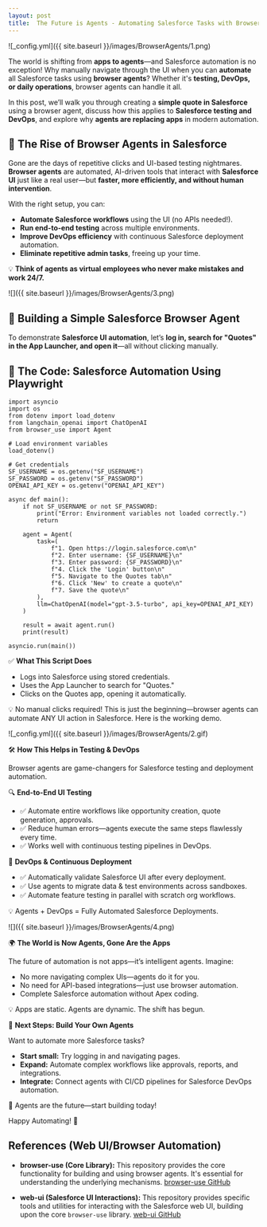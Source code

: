 ```yaml
---
layout: post
title:  The Future is Agents - Automating Salesforce Tasks with Browser UI
---
```

![_config.yml]({{ site.baseurl }}/images/BrowserAgents/1.png)


The world is shifting from **apps to agents**—and Salesforce automation is no exception! Why manually navigate through the UI when you can **automate** all Salesforce tasks using **browser agents**? Whether it's **testing, DevOps, or daily operations**, browser agents can handle it all.

In this post, we’ll walk you through creating a **simple quote in Salesforce** using a browser agent, discuss how this applies to **Salesforce testing and DevOps**, and explore why **agents are replacing apps** in modern automation.

## 🚀 The Rise of Browser Agents in Salesforce

Gone are the days of repetitive clicks and UI-based testing nightmares. **Browser agents** are automated, AI-driven tools that interact with **Salesforce UI** just like a real user—but **faster, more efficiently, and without human intervention**.

With the right setup, you can:
* **Automate Salesforce workflows** using the UI (no APIs needed!).
* **Run end-to-end testing** across multiple environments.
* **Improve DevOps efficiency** with continuous Salesforce deployment automation.
* **Eliminate repetitive admin tasks**, freeing up your time.

💡 **Think of agents as virtual employees who never make mistakes and work 24/7.**

![]({{ site.baseurl }}/images/BrowserAgents/3.png)

## 🔨 Building a Simple Salesforce Browser Agent

To demonstrate **Salesforce UI automation**, let’s **log in, search for "Quotes" in the App Launcher, and open it**—all without clicking manually.

## 📌 The Code: Salesforce Automation Using Playwright

```
import asyncio
import os
from dotenv import load_dotenv
from langchain_openai import ChatOpenAI
from browser_use import Agent

# Load environment variables
load_dotenv()

# Get credentials
SF_USERNAME = os.getenv("SF_USERNAME")
SF_PASSWORD = os.getenv("SF_PASSWORD")
OPENAI_API_KEY = os.getenv("OPENAI_API_KEY")

async def main():
    if not SF_USERNAME or not SF_PASSWORD:
        print("Error: Environment variables not loaded correctly.")
        return

    agent = Agent(
        task=(
            f"1. Open https://login.salesforce.com\n"
            f"2. Enter username: {SF_USERNAME}\n"
            f"3. Enter password: {SF_PASSWORD}\n"
            f"4. Click the 'Login' button\n"
            f"5. Navigate to the Quotes tab\n"
            f"6. Click 'New' to create a quote\n"
            f"7. Save the quote\n"
        ),
        llm=ChatOpenAI(model="gpt-3.5-turbo", api_key=OPENAI_API_KEY)
    )

    result = await agent.run()
    print(result)

asyncio.run(main())

```

✅ **What This Script Does**

* Logs into Salesforce using stored credentials.
* Uses the App Launcher to search for "Quotes."
* Clicks on the Quotes app, opening it automatically.

💡 No manual clicks required! This is just the beginning—browser agents can automate ANY UI action in Salesforce. Here is the working demo. 

![_config.yml]({{ site.baseurl }}/images/BrowserAgents/2.gif)


🛠️ **How This Helps in Testing & DevOps**

Browser agents are game-changers for Salesforce testing and deployment automation.

🔍 **End-to-End UI Testing**

* ✅ Automate entire workflows like opportunity creation, quote generation, approvals.
* ✅ Reduce human errors—agents execute the same steps flawlessly every time.
* ✅ Works well with continuous testing pipelines in DevOps.

🚀 **DevOps & Continuous Deployment**

* ✅ Automatically validate Salesforce UI after every deployment.
* ✅ Use agents to migrate data & test environments across sandboxes.
* ✅ Automate feature testing in parallel with scratch org workflows.

💡 Agents + DevOps = Fully Automated Salesforce Deployments.

![]({{ site.baseurl }}/images/BrowserAgents/4.png)

🌍 **The World is Now Agents, Gone Are the Apps**

The future of automation is not apps—it’s intelligent agents. Imagine:

* No more navigating complex UIs—agents do it for you.
* No need for API-based integrations—just use browser automation.
* Complete Salesforce automation without Apex coding.

💡 Apps are static. Agents are dynamic. The shift has begun.

🎯 **Next Steps: Build Your Own Agents**

Want to automate more Salesforce tasks?

* **Start small:** Try logging in and navigating pages.
* **Expand:** Automate complex workflows like approvals, reports, and integrations.
* **Integrate:** Connect agents with CI/CD pipelines for Salesforce DevOps automation.

🚀 Agents are the future—start building today!

Happy Automating! 🤖

## **References (Web UI/Browser Automation)**

* **browser-use (Core Library):** This repository provides the core functionality for building and using browser agents. It's essential for understanding the underlying mechanisms. [browser-use GitHub](https://github.com/browser-use/browser-use)

* **web-ui (Salesforce UI Interactions):** This repository provides specific tools and utilities for interacting with the Salesforce web UI, building upon the core `browser-use` library. [web-ui GitHub](https://github.com/browser-use/web-ui)
